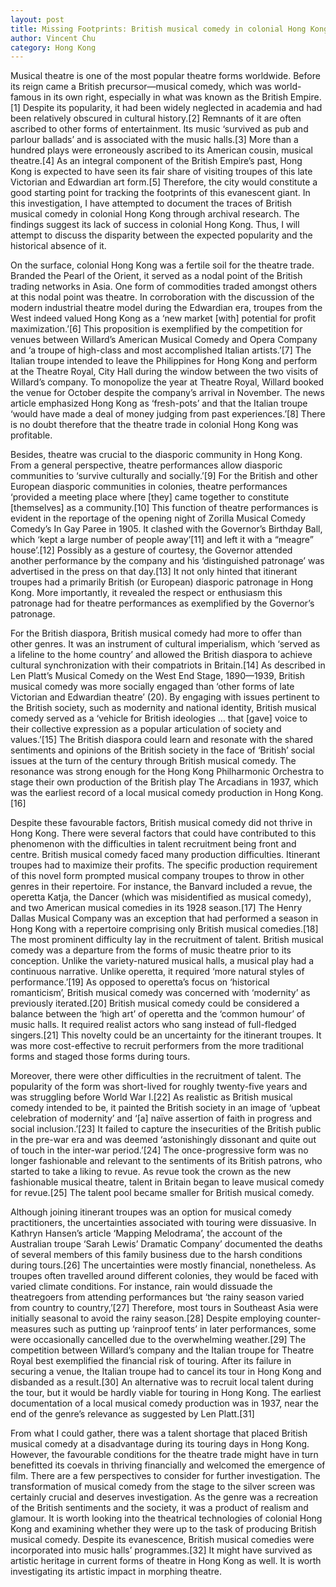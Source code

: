 ```yaml
---
layout: post
title: Missing Footprints: British musical comedy in colonial Hong Kong
author: Vincent Chu
category: Hong Kong
---
```


Musical theatre is one of the most popular theatre forms worldwide. Before its reign came a British precursor—musical comedy, which was world-famous in its own right, especially in what was known as the British Empire.[1] Despite its popularity, it had been widely neglected in academia and had been relatively obscured in cultural history.[2] Remnants of it are often ascribed to other forms of entertainment. Its music ‘survived as pub and parlour ballads’ and is associated with the music halls.[3] More than a hundred plays were erroneously ascribed to its American cousin, musical theatre.[4] As an integral component of the British Empire’s past, Hong Kong is expected to have seen its fair share of visiting troupes of this late Victorian and Edwardian art form.[5] Therefore, the city would constitute a good starting point for tracking the footprints of this evanescent giant. In this investigation, I have attempted to document the traces of British musical comedy in colonial Hong Kong through archival research. The findings suggest its lack of success in colonial Hong Kong. Thus, I will attempt to discuss the disparity between the expected popularity and the historical absence of it.

On the surface, colonial Hong Kong was a fertile soil for the theatre trade. Branded the Pearl of the Orient, it served as a nodal point of the British trading networks in Asia. One form of commodities traded amongst others at this nodal point was theatre. In corroboration with the discussion of the modern industrial theatre model during the Edwardian era, troupes from the West indeed valued Hong Kong as a ‘new market [with] potential for profit maximization.’[6] This proposition is exemplified by the competition for venues between Willard’s American Musical Comedy and Opera Company and ‘a troupe of high-class and most accomplished Italian artists.’[7] The Italian troupe intended to leave the Philippines for Hong Kong and perform at the Theatre Royal, City Hall during the window between the two visits of Willard’s company. To monopolize the year at Theatre Royal, Willard booked the venue for October despite the company’s arrival in November. The news article emphasized Hong Kong as ‘fresh-pots’ and that the Italian troupe ‘would have made a deal of money judging from past experiences.’[8] There is no doubt therefore that the theatre trade in colonial Hong Kong was profitable.

Besides, theatre was crucial to the diasporic community in Hong Kong. From a general perspective, theatre performances allow diasporic communities to ‘survive culturally and socially.’[9] For the British and other European diasporic communities in colonies, theatre performances ‘provided a meeting place where [they] came together to constitute [themselves] as a community.[10] This function of theatre performances is evident in the reportage of the opening night of Zorilla Musical Comedy Comedy’s In Gay Paree in 1905. It clashed with the Governor’s Birthday Ball, which ‘kept a large number of people away’[11] and left it with a “meagre” house’.[12] Possibly as a gesture of courtesy, the Governor attended another performance by the company and his ‘distinguished patronage’ was advertised in the press on that day.[13] It not only hinted that itinerant troupes had a primarily British (or European) diasporic patronage in Hong Kong. More importantly, it revealed the respect or enthusiasm this patronage had for theatre performances as exemplified by the Governor’s patronage.

For the British diaspora, British musical comedy had more to offer than other genres. It was an instrument of cultural imperialism, which ‘served as a lifeline to the home country’ and allowed the British diaspora to achieve cultural synchronization with their compatriots in Britain.[14] As described in Len Platt’s Musical Comedy on the West End Stage, 1890—1939, British musical comedy was more socially engaged than ‘other forms of late Victorian and Edwardian theatre’ (20). By engaging with issues pertinent to the British society, such as modernity and national identity, British musical comedy served as a ‘vehicle for British ideologies … that [gave] voice to their collective expression as a popular articulation of society and values.’[15] The British diaspora could learn and resonate with the shared sentiments and opinions of the British society in the face of ‘British’ social issues at the turn of the century through British musical comedy. The resonance was strong enough for the Hong Kong Philharmonic Orchestra to stage their own production of the British play The Arcadians in 1937, which was the earliest record of a local musical comedy production in Hong Kong.[16]

Despite these favourable factors, British musical comedy did not thrive in Hong Kong. There were several factors that could have contributed to this phenomenon with the difficulties in talent recruitment being front and centre. British musical comedy faced many production difficulties. Itinerant troupes had to maximize their profits. The specific production requirement of this novel form prompted musical company troupes to throw in other genres in their repertoire. For instance, the Banvard included a revue, the operetta Katja, the Dancer (which was misidentified as musical comedy), and two American musical comedies in its 1928 season.[17] The Henry Dallas Musical Company was an exception that had performed a season in Hong Kong with a repertoire comprising only British musical comedies.[18] The most prominent difficulty lay in the recruitment of talent. British musical comedy was a departure from the forms of music theatre prior to its conception. Unlike the variety-natured musical halls, a musical play had a continuous narrative. Unlike operetta, it required ‘more natural styles of performance.’[19] As opposed to operetta’s focus on ‘historical romanticism’, British musical comedy was concerned with ‘modernity’ as previously iterated.[20] British musical comedy could be considered a balance between the ‘high art’ of operetta and the ‘common humour’ of music halls. It required realist actors who sang instead of full-fledged singers.[21] This novelty could be an uncertainty for the itinerant troupes. It was more cost-effective to recruit performers from the more traditional forms and staged those forms during tours.

Moreover, there were other difficulties in the recruitment of talent. The popularity of the form was short-lived for roughly twenty-five years and was struggling before World War I.[22] As realistic as British musical comedy intended to be, it painted the British society in an image of ‘upbeat celebration of modernity’ and ‘[a] naïve assertion of faith in progress and social inclusion.’[23] It failed to capture the insecurities of the British public in the pre-war era and was deemed ‘astonishingly dissonant and quite out of touch in the inter-war period.’[24] The once-progressive form was no longer fashionable and relevant to the sentiments of its British patrons, who started to take a liking to revue. As revue took the crown as the new fashionable musical theatre, talent in Britain began to leave musical comedy for revue.[25] The talent pool became smaller for British musical comedy.

Although joining itinerant troupes was an option for musical comedy practitioners, the uncertainties associated with touring were dissuasive. In Kathryn Hansen’s article ‘Mapping Melodrama’, the account of the Australian troupe ‘Sarah Lewis’ Dramatic Company’ documented the deaths of several members of this family business due to the harsh conditions during tours.[26] The uncertainties were mostly financial, nonetheless. As troupes often travelled around different colonies, they would be faced with varied climate conditions. For instance, rain would dissuade the theatregoers from attending performances but ‘the rainy season varied from country to country,’[27] Therefore, most tours in Southeast Asia were initially seasonal to avoid the rainy season.[28] Despite employing counter-measures such as putting up ‘rainproof tents’ in later performances, some were occasionally cancelled due to the overwhelming weather.[29] The competition between Willard’s company and the Italian troupe for Theatre Royal best exemplified the financial risk of touring. After its failure in securing a venue, the Italian troupe had to cancel its tour in Hong Kong and disbanded as a result.[30] An alternative was to recruit local talent during the tour, but it would be hardly viable for touring in Hong Kong. The earliest documentation of a local musical comedy production was in 1937, near the end of the genre’s relevance as suggested by Len Platt.[31]

From what I could gather, there was a talent shortage that placed British musical comedy at a disadvantage during its touring days in Hong Kong. However, the favourable conditions for the theatre trade might have in turn benefitted its coevals in thriving financially and welcomed the emergence of film. There are a few perspectives to consider for further investigation. The transformation of musical comedy from the stage to the silver screen was certainly crucial and deserves investigation. As the genre was a recreation of the British sentiments and the society, it was a product of realism and glamour. It is worth looking into the theatrical technologies of colonial Hong Kong and examining whether they were up to the task of producing British musical comedy. Despite its evanescence, British musical comedies were incorporated into music halls’ programmes.[32] It might have survived as artistic heritage in current forms of theatre in Hong Kong as well. It is worth investigating its artistic impact in morphing theatre. 
